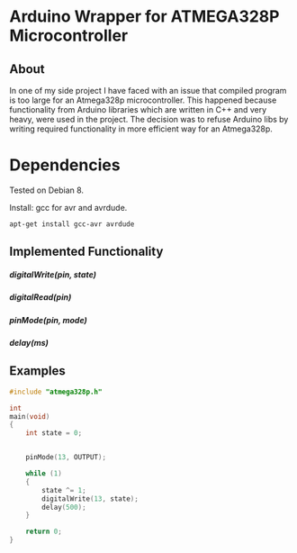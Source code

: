 # Arduino Wrapper for ATMEGA328P Microcontroller

## About
In one of my side project I have faced with an issue that compiled program is too large
for an Atmega328p microcontroller. This happened because functionality from Arduino
libraries which are written in C++ and very heavy, were used in the project. The decision
was to refuse Arduino libs by writing required functionality in more efficient way for
an Atmega328p.

# Dependencies

Tested on Debian 8.

Install: gcc for avr and avrdude.

```
apt-get install gcc-avr avrdude
```

## Implemented Functionality

##### digitalWrite(pin, state)
##### digitalRead(pin)
##### pinMode(pin, mode)
##### delay(ms)


## Examples
```C
#include "atmega328p.h"

int
main(void)
{
	int state = 0;


	pinMode(13, OUTPUT);

	while (1)
	{
		state ^= 1;
		digitalWrite(13, state);
		delay(500);
	}

	return 0;
}
```
